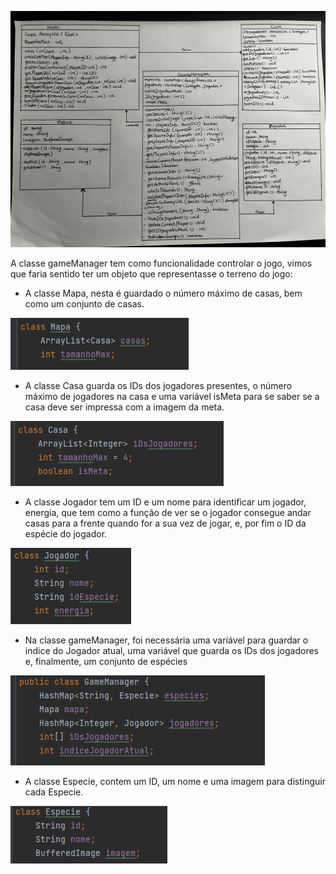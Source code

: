 ![](diagrama.png?raw=true "Diagrama UML")

A classe gameManager tem como funcionalidade controlar o jogo,
vimos que faria sentido ter um objeto que representasse o terreno do jogo:

 - A classe Mapa, nesta é guardado o número máximo de casas, bem como um conjunto de casas.

![](mapa.png)

 - A classe Casa guarda os IDs dos jogadores presentes, o número máximo de jogadores na casa e
uma variável isMeta para se saber se a casa deve ser impressa com a imagem da meta.

![](casa.png)

 - A classe Jogador tem um ID e um nome para identificar um jogador, energia, 
que tem como a função de ver se o jogador consegue andar casas para a frente 
quando for a sua vez de jogar, e, por fim o ID da espécie do jogador. 

![](jogador.png)

 - Na classe gameManager, foi necessária uma variável para guardar o indice do Jogador 
atual, uma variável que guarda os IDs dos jogadores e, finalmente, um conjunto de espécies       

![](gameManager.png)

 - A classe Especie, contem um ID, um nome e uma imagem para distinguir cada Especie.

![](especies.png)


